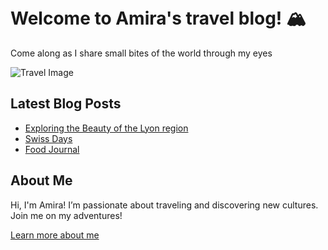 <style>
        body {
            background-color: ##FAF9F6; /* Bleu pastel */
            padding: 20px;
        }
    </style>
# Welcome to Amira's travel blog! 🏔️

Come along as I share small bites of the world through my eyes

![Travel Image](https://via.placeholder.com/800x300 "Travel Adventures")

## Latest Blog Posts

- [Exploring the Beauty of the Lyon region](lyon.md)
- [Swiss Days](swiss.md)
- [Food Journal](food.md)

## About Me

Hi, I'm Amira! I’m passionate about traveling and discovering new cultures. Join me on my adventures!

[Learn more about me](about.md)
